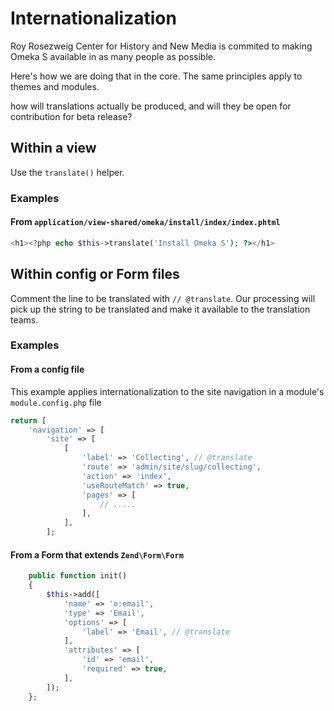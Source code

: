 # Internationalization

Roy Rosezweig Center for History and New Media is commited to making Omeka S available in as many people as possible.

Here's how we are doing that in the core. The same principles apply to themes and modules.

how will translations actually be produced, and will they be open for contribution for beta release?

## Within a view

Use the `translate()` helper.

### Examples

#### From `application/view-shared/omeka/install/index/index.phtml`

```php
<h1><?php echo $this->translate('Install Omeka S'); ?></h1>
```

## Within config or Form files

Comment the line to be translated with `// @translate`. Our processing will pick up the string to be translated and make it available to the translation teams.

### Examples

#### From a config file

This example applies internationalization to the site navigation in a module's `module.config.php` file

```php
return [
    'navigation' => [
        'site' => [
            [
                'label' => 'Collecting', // @translate
                'route' => 'admin/site/slug/collecting',
                'action' => 'index',
                'useRouteMatch' => true,
                'pages' => [
                    // .....
                ],
            ],
        ];
```


#### From a Form that extends `Zend\Form\Form`

```php
    public function init()
    {
        $this->add([
            'name' => 'o:email',
            'type' => 'Email',
            'options' => [
                'label' => 'Email', // @translate
            ],
            'attributes' => [
                'id' => 'email',
                'required' => true,
            ],
        ]);
    };
```